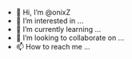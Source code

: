 - 👋 Hi, I’m @onixZ
- 👀 I’m interested in ...
- 🌱 I’m currently learning ...
- 💞️ I’m looking to collaborate on ...
- 📫 How to reach me ...

<!---
onixZ/onixZ is a ✨ special ✨ repository because its `README.md` (this file) appears on your GitHub profile.
You can click the Preview link to take a look at your changes.
--->
